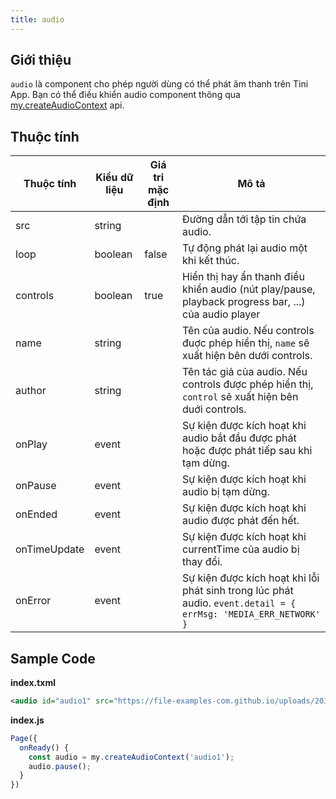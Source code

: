 ```yaml
---
title: audio
---
```


## Giới thiệu

`audio` là component cho phép người dùng có thể phát âm thanh trên Tini App. Bạn có thể điều khiển audio component thông qua [my.createAudioContext](/docs/api/media/create-audio-context) api.

## Thuộc tính

| Thuộc tính   | Kiểu dữ liệu | Giá tri mặc định | Mô tả                                                                                                           |
| ------------ | ------------ | ---------------- | --------------------------------------------------------------------------------------------------------------- |
| src          | string       |                  | Đường dẫn tới tập tin chứa audio.                                                                               |
| loop         | boolean      | false            | Tự động phát lại audio một khi kết thúc.                                                                        |
| controls     | boolean      | true             | Hiển thị hay ẩn thanh điều khiển audio (nút play/pause, playback progress bar, ...) của audio player            |
| name         | string       |                  | Tên của audio. Nếu controls đuợc phép hiển thị, `name` sẽ xuất hiện bên dưới controls.                          |
| author       | string       |                  | Tên tác giả của audio. Nếu controls được phép hiển thị, `control` sẽ xuất hiện bên duới controls.               |
| onPlay       | event        |                  | Sự kiện được kích hoạt khi audio bắt đầu được phát hoặc được phát tiếp sau khi tạm dừng.                        |
| onPause      | event        |                  | Sự kiện được kích hoạt khi audio bị tạm dừng.                                                                   |
| onEnded      | event        |                  | Sự kiện được kích hoạt khi audio được phát đến hết.                                                             |
| onTimeUpdate | event        |                  | Sự kiện được kích hoạt khi currentTime của audio bị thay đổi.                                                   |
| onError      | event        |                  | Sự kiện được kích hoạt khi lỗi phát sinh trong lúc phát audio. `event.detail = { errMsg: 'MEDIA_ERR_NETWORK' }` |

## Sample Code

**index.txml**

```xml
<audio id="audio1" src="https://file-examples-com.github.io/uploads/2017/11/file_example_MP3_5MG.mp3" name="Sample Audio" author="Unknown" />
```

**index.js**

```js
Page({
  onReady() {
    const audio = my.createAudioContext('audio1');
    audio.pause();
  }
})
```

